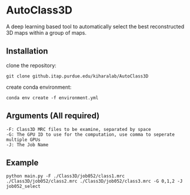# AutoClass3D
A deep learning based tool to automatically select the best reconstructed 3D maps within a group of maps.


## Installation
clone the repository:
```
git clone github.itap.purdue.edu/kiharalab/AutoClass3D
```
create conda environment:
```
conda env create -f environment.yml
```

## Arguments (All required)
```
-F: Class3D MRC files to be examine, separated by space
-G: The GPU ID to use for the computation, use comma to seperate multiple GPUs
-J: The Job Name
```

## Example
```
python main.py -F ./Class3D/job052/class1.mrc ./Class3D/job052/class2.mrc ./Class3D/job052/class3.mrc -G 0,1,2 -J job052_select
```